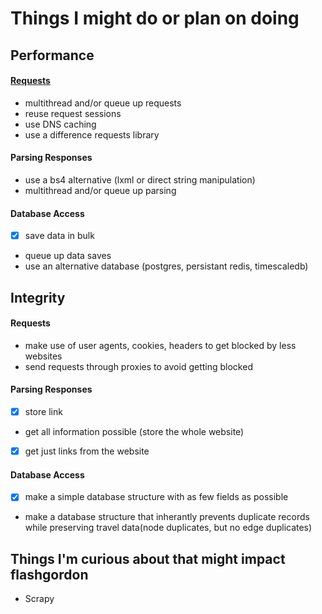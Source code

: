 # Things I might do or plan on doing

## Performance

#### [Requests](https://blog.greendeck.co/beyond-requests/) 
- multithread and/or queue up requests
- reuse request sessions
- use DNS caching
- use a difference requests library

#### Parsing Responses
- use a bs4 alternative (lxml or direct string manipulation)
- multithread and/or queue up parsing

#### Database Access
- [x] save data in bulk
- queue up data saves
- use an alternative database (postgres, persistant redis, timescaledb)

## Integrity

#### Requests
- make use of user agents, cookies, headers to get blocked by less websites
- send requests through proxies to avoid getting blocked

#### Parsing Responses
- [x] store link
- get all information possible (store the whole website)
- [x] get just links from the website

#### Database Access
- [x] make a simple database structure with as few fields as possible
- make a database structure that inherantly prevents duplicate records while preserving travel data(node duplicates, but no edge duplicates)

## Things I'm curious about that might impact flashgordon
- Scrapy
